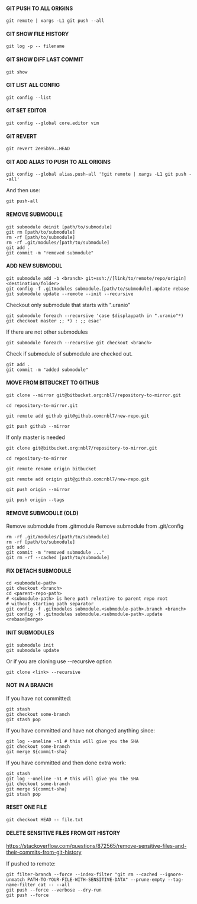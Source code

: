 #### GIT PUSH TO ALL ORIGINS
```
git remote | xargs -L1 git push --all
```

#### GIT SHOW FILE HISTORY
```
git log -p -- filename
```

#### GIT SHOW DIFF LAST COMMIT
```
git show
```

#### GIT LIST ALL CONFIG
```
git config --list
```

#### GIT SET EDITOR
```
git config --global core.editor vim
```

#### GIT REVERT
```
git revert 2ee5b59..HEAD
```

#### GIT ADD ALIAS TO PUSH TO ALL ORIGINS

```
git config --global alias.push-all '!git remote | xargs -L1 git push --all'
```

And then use:
```
git push-all
```

#### REMOVE SUBMODULE
```
git submodule deinit [path/to/submodule]
git rm [path/to/submodule]
rm -rf [path/to/submodule]
rm -rf .git/modules/[path/to/submodule]
git add .
git commit -m "removed submodule"
```

#### ADD NEW SUBMODUL
```
git submodule add -b <branch> git+ssh://[link/to/remote/repo/origin] <destination/folder>
git config -f .gitmodules submodule.[path/to/submodule].update rebase
git submodule update --remote --init --recursive
```

Checkout only submodule that starts with ".uranio"
```
git submodule foreach --recursive 'case $displaypath in ".uranio"*) git checkout master ;; *) : ;; esac'
```

If there are not other submodules
```
git submodule foreach --recursive git checkout <branch>
```

Check if submodule of submodule are checked out.
```
git add .
git commit -m "added submodule"
```

#### MOVE FROM BITBUCKET TO GITHUB

```
git clone --mirror git@bitbucket.org:nbl7/repository-to-mirror.git

cd repository-to-mirror.git

git remote add github git@github.com:nbl7/new-repo.git

git push github --mirror

```

If only master is needed
```
git clone git@bitbucket.org:nbl7/repository-to-mirror.git

cd repository-to-mirror

git remote rename origin bitbucket

git remote add origin git@github.com:nbl7/new-repo.git

git push origin --mirror

git push origin --tags

```

#### REMOVE SUBMODULE (OLD)

Remove submodule from .gitmodule
Remove submodule from .git/config
```
rm -rf .git/modules/[path/to/submodule]
rm -rf [path/to/submodule]
git add .
git commit -m "removed submodule ..."
git rm -rf --cached [path/to/submodule]
```

#### FIX DETACH SUBMODULE

```
cd <submodule-path>
git checkout <branch>
cd <parent-repo-path>
# <submodule-path> is here path releative to parent repo root
# without starting path separator
git config -f .gitmodules submodule.<submodule-path>.branch <branch>
git config -f .gitmodules submodule.<submodule-path>.update <rebase|merge>
```

#### INIT SUBMODULES
```
git submodule init
git submodule update
```

Or if you are cloning use --recursive option
```
git clone <link> --recursive
```

#### NOT IN A BRANCH

If you have not committed:
```
git stash
git checkout some-branch
git stash pop
```

If you have committed and have not changed anything since:
```
git log --oneline -n1 # this will give you the SHA
git checkout some-branch
git merge ${commit-sha}
```

If you have committed and then done extra work:
```
git stash
git log --oneline -n1 # this will give you the SHA
git checkout some-branch
git merge ${commit-sha}
git stash pop
```

#### RESET ONE FILE

```
git checkout HEAD -- file.txt
```

#### DELETE SENSITIVE FILES FROM GIT HISTORY
https://stackoverflow.com/questions/872565/remove-sensitive-files-and-their-commits-from-git-history

If pushed to remote:
``` 
git filter-branch --force --index-filter "git rm --cached --ignore-unmatch PATH-TO-YOUR-FILE-WITH-SENSITIVE-DATA" --prune-empty --tag-name-filter cat -- --all
git push --force --verbose --dry-run
git push --force
```

